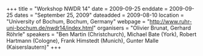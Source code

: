 +++
title = "Workshop NWDR 14"
date = 2009-09-25
enddate = 2009-09-25
dates = "September 25, 2009"
dateadded = 2009-08-10
location = "University of Bochum, Bochum, Germany"
webpage = "http://www.ruhr-uni-bochum.de/nwdr14/index.html"
organisers = "Olivier Brunat, Gerhard Röhrle"
speakers = "Ben Martin (Christchurch), Michael Bate (York), Robert Hartmann (Cologne), Frank Himstedt (Munich), Gunter Malle (Kaiserslautern)"
+++
